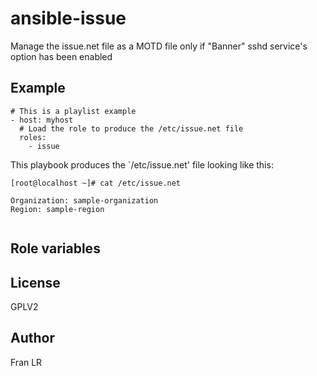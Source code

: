 # ansible-issue
Manage the issue.net file as a MOTD file only if "Banner" sshd service's option has been enabled

Example
-------

```
# This is a playlist example
- host: myhost
  # Load the role to produce the /etc/issue.net file
  roles:
    - issue
```

This playbook produces the `/etc/issue.net' file looking like this:

```
[root@localhost ~]# cat /etc/issue.net

Organization: sample-organization
Region: sample-region


```

Role variables
--------------


License
-------

GPLV2

Author
------

Fran LR
